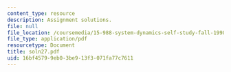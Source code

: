 ```yaml
---
content_type: resource
description: Assignment solutions.
file: null
file_location: /coursemedia/15-988-system-dynamics-self-study-fall-1998-spring-1999/16bf45799eb03be913f3071fa77c7611_soln27.pdf
file_type: application/pdf
resourcetype: Document
title: soln27.pdf
uid: 16bf4579-9eb0-3be9-13f3-071fa77c7611
---
```

